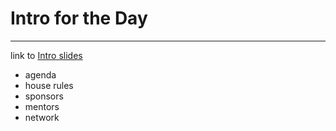 # Intro for the Day 
____________________


link to [Intro slides](https://node-girls-australia.github.io/Nodegirls-Agenda/#/title)

- agenda
- house rules
- sponsors
- mentors
- network
